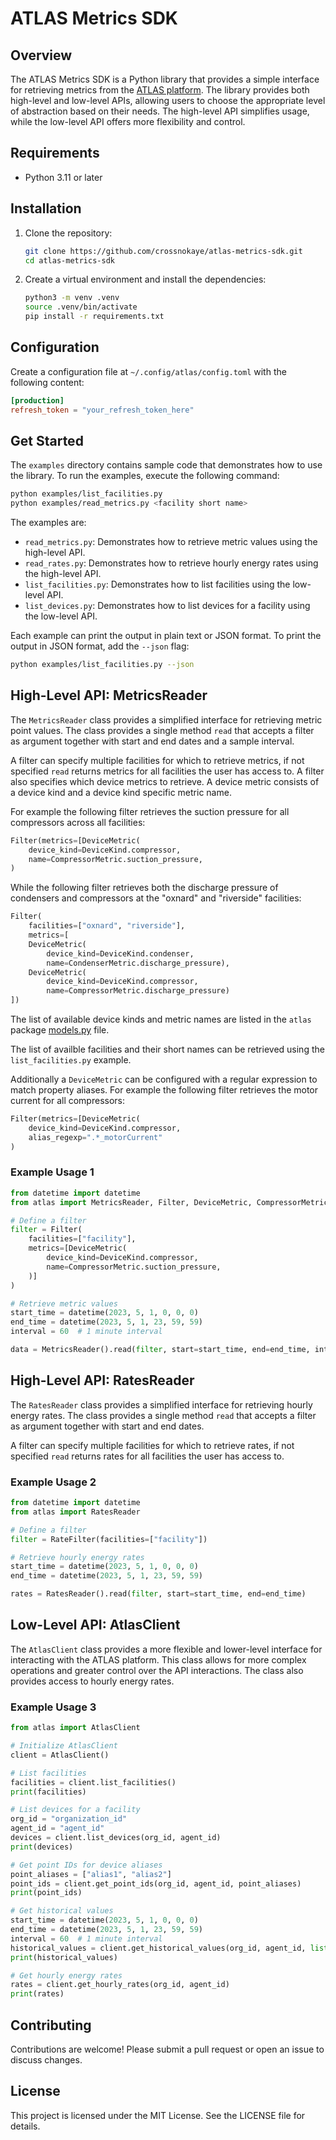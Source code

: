# ATLAS Metrics SDK

## Overview

The ATLAS Metrics SDK is a Python library that provides a simple interface for
retrieving metrics from the [ATLAS platform](https://crossnokaye.com).  The
library provides both high-level and low-level APIs, allowing users to choose
the appropriate level of abstraction based on their needs. The high-level API
simplifies usage, while the low-level API offers more flexibility and control.

## Requirements

- Python 3.11 or later

## Installation

1. Clone the repository:

    ```bash
    git clone https://github.com/crossnokaye/atlas-metrics-sdk.git
    cd atlas-metrics-sdk
    ```

2. Create a virtual environment and install the dependencies:

    ```bash
    python3 -m venv .venv
    source .venv/bin/activate
    pip install -r requirements.txt
    ```

## Configuration

Create a configuration file at `~/.config/atlas/config.toml` with the following
content:

```toml
[production]
refresh_token = "your_refresh_token_here"
```

## Get Started

The `examples` directory contains sample code that demonstrates how to use the
library. To run the examples, execute the following command:

```bash
python examples/list_facilities.py
python examples/read_metrics.py <facility short name>
```

The examples are:

- `read_metrics.py`: Demonstrates how to retrieve metric values using the high-level API.
- `read_rates.py`: Demonstrates how to retrieve hourly energy rates using the high-level API.
- `list_facilities.py`: Demonstrates how to list facilities using the low-level API.
- `list_devices.py`: Demonstrates how to list devices for a facility using the low-level API.

Each example can print the output in plain text or JSON format. To print the output in JSON format, add the `--json` flag:

```bash
python examples/list_facilities.py --json
```

## High-Level API: MetricsReader

The `MetricsReader` class provides a simplified interface for retrieving metric point values.
The class provides a single method `read` that accepts a filter as argument together with
start and end dates and a sample interval.

A filter can specify multiple facilities for which to retrieve metrics, if not specified
`read` returns metrics for all facilities the user has access to. A filter also specifies
which device metrics to retrieve. A device metric consists of a device kind and a device
kind specific metric name.

For example the following filter retrieves the suction pressure for all compressors across
all facilities:

```python
Filter(metrics=[DeviceMetric(
    device_kind=DeviceKind.compressor,
    name=CompressorMetric.suction_pressure,
)
```

While the following filter retrieves both the discharge pressure of condensers and
compressors at the "oxnard" and "riverside" facilities:

```python
Filter(
    facilities=["oxnard", "riverside"],
    metrics=[
    DeviceMetric(
        device_kind=DeviceKind.condenser,
        name=CondenserMetric.discharge_pressure),
    DeviceMetric(
        device_kind=DeviceKind.compressor,
        name=CompressorMetric.discharge_pressure)
])

```

The list of available device kinds and metric names are listed in the `atlas` package
[models.py](atlas/models.py) file.

The list of availble facilities and their short names can be retrieved using the
`list_facilities.py` example.

Additionally a `DeviceMetric` can be configured with a regular expression to
match property aliases. For example the following filter retrieves the motor
current for all compressors:

```python
Filter(metrics=[DeviceMetric(
    device_kind=DeviceKind.compressor,
    alias_regexp=".*_motorCurrent"
)
```

### Example Usage 1

```python
from datetime import datetime
from atlas import MetricsReader, Filter, DeviceMetric, CompressorMetric, DeviceKind

# Define a filter
filter = Filter(
    facilities=["facility"],
    metrics=[DeviceMetric(
        device_kind=DeviceKind.compressor,
        name=CompressorMetric.suction_pressure,
    )]
)

# Retrieve metric values
start_time = datetime(2023, 5, 1, 0, 0, 0)
end_time = datetime(2023, 5, 1, 23, 59, 59)
interval = 60  # 1 minute interval

data = MetricsReader().read(filter, start=start_time, end=end_time, interval=interval)
```

## High-Level API: RatesReader

The `RatesReader` class provides a simplified interface for retrieving hourly energy rates.
The class provides a single method `read` that accepts a filter as argument together with
start and end dates.

A filter can specify multiple facilities for which to retrieve rates, if not specified
`read` returns rates for all facilities the user has access to.

### Example Usage 2

```python
from datetime import datetime
from atlas import RatesReader

# Define a filter
filter = RateFilter(facilities=["facility"])

# Retrieve hourly energy rates
start_time = datetime(2023, 5, 1, 0, 0, 0)
end_time = datetime(2023, 5, 1, 23, 59, 59)

rates = RatesReader().read(filter, start=start_time, end=end_time)
```

## Low-Level API: AtlasClient

The `AtlasClient` class provides a more flexible and lower-level interface for
interacting with the ATLAS platform. This class allows for more complex
operations and greater control over the API interactions. The class also
provides access to hourly energy rates.

### Example Usage 3

```Python
from atlas import AtlasClient

# Initialize AtlasClient
client = AtlasClient()

# List facilities
facilities = client.list_facilities()
print(facilities)

# List devices for a facility
org_id = "organization_id"
agent_id = "agent_id"
devices = client.list_devices(org_id, agent_id)
print(devices)

# Get point IDs for device aliases
point_aliases = ["alias1", "alias2"]
point_ids = client.get_point_ids(org_id, agent_id, point_aliases)
print(point_ids)

# Get historical values
start_time = datetime(2023, 5, 1, 0, 0, 0)
end_time = datetime(2023, 5, 1, 23, 59, 59)
interval = 60  # 1 minute interval
historical_values = client.get_historical_values(org_id, agent_id, list(point_ids.values()), start=start_time, end=end_time, interval=interval)
print(historical_values)

# Get hourly energy rates
rates = client.get_hourly_rates(org_id, agent_id)
print(rates)
```

## Contributing

Contributions are welcome! Please submit a pull request or open an issue to discuss changes.

## License

This project is licensed under the MIT License. See the LICENSE file for details.
